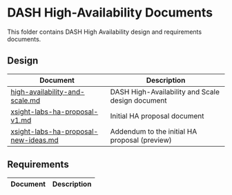 # DASH High-Availability Documents

This folder contains DASH High Availability design and requirements documents.

## Design

| Document                                               | Description                                |
| ------------------------------------------------------ | ------------------------------------------ |
| [high-availability-and-scale.md](high-availability-and-scale.md) | DASH High-Availability and Scale design document   |
| [xsight-labs-ha-proposal-v1.md](xsight-labs-ha-proposal-v1.md) | Initial HA proposal document   |
| [xsight-labs-ha-proposal-new-ideas.md](xsight-labs-ha-proposal-new-ideas.md)|Addendum to the initial HA proposal (preview)|


## Requirements

| Document                                               | Description                                |
| ------------------------------------------------------ | ------------------------------------------ |
